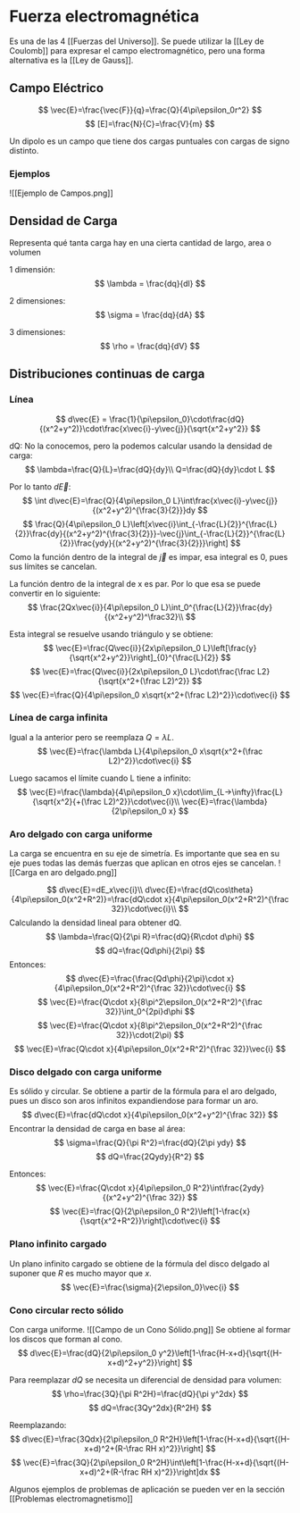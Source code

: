 # Fuerza electromagnética
Es una de las 4 [[Fuerzas del Universo]].
Se puede utilizar la [[Ley de Coulomb]] para expresar el campo electromagnético, pero una forma alternativa es la [[Ley de Gauss]].

## Campo Eléctrico
$$
\vec{E}=\frac{\vec{F}}{q}=\frac{Q}{4\pi\epsilon_0r^2}
$$
$$
[E]=\frac{N}{C}=\frac{V}{m}
$$

Un dipolo es un campo que tiene dos cargas puntuales con cargas de signo distinto.
### Ejemplos
![[Ejemplo de Campos.png]]

## Densidad de Carga
Representa qué tanta carga hay en una cierta cantidad de largo, area o volumen

1 dimensión:
$$
\lambda = \frac{dq}{dl}
$$

2 dimensiones:
$$
\sigma = \frac{dq}{dA}
$$

3 dimensiones:
$$
\rho = \frac{dq}{dV}
$$

## Distribuciones continuas de carga
### Línea

$$
d\vec{E} = \frac{1}{\pi\epsilon_0}\cdot\frac{dQ}{(x^2+y^2)}\cdot\frac{x\vec{i}-y\vec{j}}{\sqrt{x^2+y^2}}
$$

dQ: No la conocemos, pero la podemos calcular usando la densidad de carga:
$$
\lambda=\frac{Q}{L}=\frac{dQ}{dy}\\
Q=\frac{dQ}{dy}\cdot L
$$

Por lo tanto $d\vec{E}$:
$$
\int d\vec{E}=\frac{Q}{4\pi\epsilon_0 L}\int\frac{x\vec{i}-y\vec{j}}{(x^2+y^2)^{\frac{3}{2}}}dy
$$
$$
\frac{Q}{4\pi\epsilon_0 L}\left[x\vec{i}\int_{-\frac{L}{2}}^{\frac{L}{2}}\frac{dy}{(x^2+y^2)^{\frac{3}{2}}}-\vec{j}\int_{-\frac{L}{2}}^{\frac{L}{2}}\frac{ydy}{(x^2+y^2)^{\frac{3}{2}}}\right]
$$
Como la función dentro de la integral de $\vec{j}$ es impar, esa integral es 0, pues sus límites se cancelan.

La función dentro de la integral de x es par. Por lo que esa se puede convertir en lo siguiente:
$$
\frac{2Qx\vec{i}}{4\pi\epsilon_0 L}\int_0^{\frac{L}{2}}\frac{dy}{(x^2+y^2)^\frac32}\\
$$

Esta integral se resuelve usando triángulo y se obtiene:
$$
\vec{E}=\frac{Q\vec{i}}{2x\pi\epsilon_0 L}\left[\frac{y}{\sqrt{x^2+y^2}}\right]_{0}^{\frac{L}{2}}
$$
$$
\vec{E}=\frac{Q\vec{i}}{2x\pi\epsilon_0 L}\cdot\frac{\frac L2}{\sqrt{x^2+(\frac L2)^2}}
$$
$$
\vec{E}=\frac{Q}{4\pi\epsilon_0 x\sqrt{x^2+(\frac L2)^2}}\cdot\vec{i}
$$
### Línea de carga infinita
Igual a la anterior pero se reemplaza $Q=\lambda L$.
$$
\vec{E}=\frac{\lambda L}{4\pi\epsilon_0 x\sqrt{x^2+(\frac L2)^2}}\cdot\vec{i}
$$

Luego sacamos el límite cuando L tiene a infinito:
$$
\vec{E}=\frac{\lambda}{4\pi\epsilon_0 x}\cdot\lim_{L->\infty}\frac{L}{\sqrt{x^2}{+(\frac L2)^2}}\cdot\vec{i}\\
\vec{E}=\frac{\lambda}{2\pi\epsilon_0 x}
$$

### Aro delgado con carga uniforme
La carga se encuentra en su eje de simetría. Es importante que sea en su eje pues todas las demás fuerzas que aplican en otros ejes se cancelan.
![[Carga en aro delgado.png]]

$$
d\vec{E}=dE_x\vec{i}\\
d\vec{E}=\frac{dQ\cos\theta}{4\pi\epsilon_0(x^2+R^2)}=\frac{dQ\cdot x}{4\pi\epsilon_0(x^2+R^2)^{\frac 32}}\cdot\vec{i}\\
$$
Calculando la densidad lineal para obtener dQ.
$$
\lambda=\frac{Q}{2\pi R}=\frac{dQ}{R\cdot d\phi}
$$
$$
dQ=\frac{Qd\phi}{2\pi}
$$
Entonces:
$$
d\vec{E}=\frac{\frac{Qd\phi}{2\pi}\cdot x}{4\pi\epsilon_0(x^2+R^2)^{\frac 32}}\cdot\vec{i}
$$
$$
\vec{E}=\frac{Q\cdot x}{8\pi^2\epsilon_0(x^2+R^2)^{\frac 32}}\int_0^{2pi}d\phi
$$
$$
\vec{E}=\frac{Q\cdot x}{8\pi^2\epsilon_0(x^2+R^2)^{\frac 32}}\cdot(2\pi)
$$
$$
\vec{E}=\frac{Q\cdot x}{4\pi\epsilon_0(x^2+R^2)^{\frac 32}}\vec{i}
$$

### Disco delgado con carga uniforme
Es sólido y circular. Se obtiene a partir de la fórmula para el aro delgado, pues un disco son aros infinitos expandiendose para formar un aro.
$$
d\vec{E}=\frac{dQ\cdot x}{4\pi\epsilon_0(x^2+y^2)^{\frac 32}}
$$
Encontrar la densidad de carga en base al área:
$$
\sigma=\frac{Q}{\pi R^2}=\frac{dQ}{2\pi ydy}
$$
$$
dQ=\frac{2Qydy}{R^2}
$$

Entonces:
$$
\vec{E}=\frac{Q\cdot x}{4\pi\epsilon_0 R^2}\int\frac{2ydy}{(x^2+y^2)^{\frac 32}}
$$
$$
\vec{E}=\frac{Q}{2\pi\epsilon_0 R^2}\left[1-\frac{x}{\sqrt{x^2+R^2}}\right]\cdot\vec{i}
$$

### Plano infinito cargado
Un plano infinito cargado se obtiene de la fórmula del disco delgado al suponer que $R$ es mucho mayor que $x$.
$$
\vec{E}=\frac{\sigma}{2\epsilon_0}\vec{i}
$$

### Cono circular recto sólido
Con carga uniforme.
![[Campo de un Cono Sólido.png]]
Se obtiene al formar los discos que forman al cono.
$$
d\vec{E}=\frac{dQ}{2\pi\epsilon_0 y^2}\left[1-\frac{H-x+d}{\sqrt{(H-x+d)^2+y^2}}\right]
$$

Para reemplazar $dQ$ se necesita un diferencial de densidad para volumen:
$$
\rho=\frac{3Q}{\pi R^2H}=\frac{dQ}{\pi y^2dx}
$$
$$
dQ=\frac{3Qy^2dx}{R^2H}
$$

Reemplazando:
$$
d\vec{E}=\frac{3Qdx}{2\pi\epsilon_0 R^2H}\left[1-\frac{H-x+d}{\sqrt{(H-x+d)^2+(R-\frac RH x)^2}}\right]
$$
$$
\vec{E}=\frac{3Q}{2\pi\epsilon_0 R^2H}\int\left[1-\frac{H-x+d}{\sqrt{(H-x+d)^2+(R-\frac RH x)^2}}\right]dx
$$

Algunos ejemplos de problemas de aplicación se pueden ver en la sección [[Problemas electromagnetismo]]

